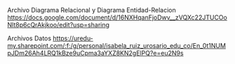 Archivo Diagrama Relacional y Diagrama Entidad-Relacion
https://docs.google.com/document/d/16NXHqanFjoDwv__zVQXc22JTUCOoNlt8p6cQrAkjkoo/edit?usp=sharing

Archivos Datos 
https://uredu-my.sharepoint.com/:f:/g/personal/isabela_ruiz_urosario_edu_co/En_0t1NUMpJDm26Ah4LRQ1kBze9uCpma3aYXZ8KN2gElPQ?e=eu2N9s
